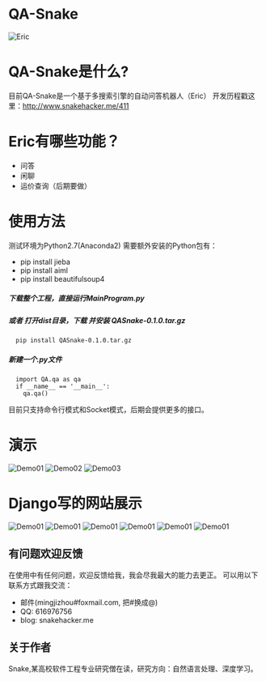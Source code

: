 # QA-Snake
![Eric](https://raw.githubusercontent.com/SnakeHacker/QA-Snake/master/QA/resources/Eric-Logo.png)
# QA-Snake是什么?
目前QA-Snake是一个基于多搜索引擎的自动问答机器人（Eric）
开发历程戳这里：http://www.snakehacker.me/411

# Eric有哪些功能？

* 问答
* 闲聊
* 运价查询（后期要做）

# 使用方法
   测试环境为Python2.7(Anaconda2)
   需要额外安装的Python包有：
   * pip install jieba
   * pip install aiml
   * pip install beautifulsoup4
   ##### 下载整个工程，直接运行MainProgram.py
   ##### 或者 打开dist目录，下载 并安装 QASnake-0.1.0.tar.gz
      pip install QASnake-0.1.0.tar.gz  
   ##### 新建一个.py文件  
      import QA.qa as qa  
      if __name__ == '__main__':    
        qa.qa()  
   
   目前只支持命令行模式和Socket模式，后期会提供更多的接口。

# 演示
![Demo01](https://raw.githubusercontent.com/SnakeHacker/QA-Snake/master/demo/SnakeQADemo01.png)
![Demo02](https://raw.githubusercontent.com/SnakeHacker/QA-Snake/master/demo/SnakeQADemo02.png)
![Demo03](https://raw.githubusercontent.com/SnakeHacker/QA-Snake/master/demo/SnakeQADemo03.png)
# Django写的网站展示
![Demo01](https://raw.githubusercontent.com/SnakeHacker/QA-Snake/master/demo/qa02.png)
![Demo01](https://raw.githubusercontent.com/SnakeHacker/QA-Snake/master/demo/qa03.png)
![Demo01](https://raw.githubusercontent.com/SnakeHacker/QA-Snake/master/demo/qa04.png)
![Demo01](https://raw.githubusercontent.com/SnakeHacker/QA-Snake/master/demo/qa05.png)
![Demo01](https://raw.githubusercontent.com/SnakeHacker/QA-Snake/master/demo/qa06.png)
![Demo01](https://raw.githubusercontent.com/SnakeHacker/QA-Snake/master/demo/qa07.png)


## 有问题欢迎反馈
在使用中有任何问题，欢迎反馈给我，我会尽我最大的能力去更正。
可以用以下联系方式跟我交流：

* 邮件(mingjizhou#foxmail.com, 把#换成@)
* QQ: 616976756
* blog: snakehacker.me


## 关于作者
Snake,某高校软件工程专业研究僧在读，研究方向：自然语言处理、深度学习。
